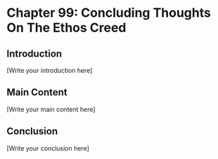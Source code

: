 # Chapter 99: Concluding Thoughts On The Ethos Creed

## Introduction

[Write your introduction here]

## Main Content

[Write your main content here]

## Conclusion

[Write your conclusion here]